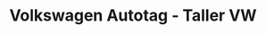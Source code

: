 ---
title: "Volkswagen Autotag - Taller VW"
url: /ciudad-autonoma-de-buenos-aires/volkswagen-autotag-taller-vw/
shop: Autohaus
---